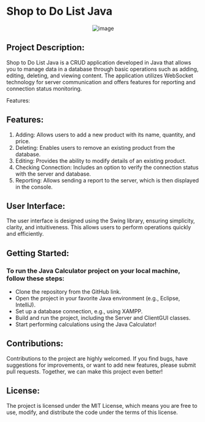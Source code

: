 <h1>Shop to Do List Java</h1>
<div align="center">
  
![image](https://github.com/user-attachments/assets/0066e4ad-808e-4135-bc0b-aef94c350719)

</div>


<h2>Project Description:</h2>
Shop to Do List Java is a CRUD application developed in Java that allows you to manage data in a database through basic operations such as adding, editing, deleting, and viewing content. The application utilizes WebSocket technology for server communication and offers features for reporting and connection status monitoring.

Features:
<h2>Features:</h2>
<ol>
  <li>Adding: Allows users to add a new product with its name, quantity, and price.</li>
  <li>Deleting: Enables users to remove an existing product from the database.</li>
  <li>Editing: Provides the ability to modify details of an existing product.</li>
  <li>Checking Connection: Includes an option to verify the connection status with the server and database.</li>
  <li>Reporting: Allows sending a report to the server, which is then displayed in the console.</li>
</ol>

<h2>User Interface:</h2>
The user interface is designed using the Swing library, ensuring simplicity, clarity, and intuitiveness. This allows users to perform operations quickly and efficiently.

<h2>Getting Started:</h2>
<h3>To run the Java Calculator project on your local machine, follow these steps:</h3>
<ul>
  <li>Clone the repository from the GitHub link.</li>
  <li>Open the project in your favorite Java environment (e.g., Eclipse, IntelliJ).</li>
  <li>Set up a database connection, e.g., using XAMPP.</li>
  <li>Build and run the project, including the Server and ClientGUI classes.</li>
  <li>Start performing calculations using the Java Calculator!</li>
</ul>

<h2>Contributions:</h2>
Contributions to the project are highly welcomed. If you find bugs, have suggestions for improvements, or want to add new features, please submit pull requests. Together, we can make this project even better!

<h2>License:</h2>
The project is licensed under the MIT License, which means you are free to use, modify, and distribute the code under the terms of this license.









